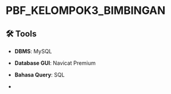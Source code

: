 # PBF_KELOMPOK3_BIMBINGAN

## 🛠 Tools
- **DBMS**: MySQL
- **Database GUI**: Navicat Premium
- **Bahasa Query**: SQL

- 
